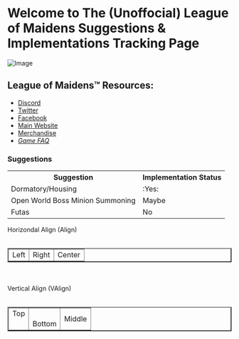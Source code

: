 # Welcome to The (Unoffocial) League of Maidens Suggestions & Implementations Tracking Page
![Image](https://cdn.maidengaming.net/content/20170410000433/KE_Artist_LOM_2.jpg)
## League of Maidens™ Resources: 
* [Discord](https://discordapp.com/invite/5TU2NX9)
* [Twitter](https://twitter.com/leagueofmaidens)
* [Facebook](https://www.facebook.com/leagueofmaidens/)
* [Main Website](https://www.maidengaming.net/)
* [Merchandise](https://shop.maidengaming.net/)
* [_Game FAQ_](https://www.maidengaming.net/faq/)

### Suggestions
<table class="tg">
  <tr>
    <th class="tg-yw4l"><b>Suggestion</b></th>
    <th class="tg-yw4l"><b>Implementation Status</b></th>
  </tr>
  <tr>
    <td class="tg-yw4l">Dormatory/Housing</td>
    <td class="tg-yw4l">:Yes:</td>
  </tr>
  <tr>
    <td class="tg-yw4l">Open World Boss Minion Summoning</td>
    <td class="tg-yw4l">Maybe</td>
  </tr>
  <tr>
    <td class="tg-yw4l">Futas</td>
    <td class="tg-yw4l">No</td>
  </tr>
</table>

<html>
<body >
	Horizondal Align (Align) <br><br>
	<table border="2" width=300>
  		<tr>
    		<td align=Left >Left</td>
    		<td align=Right>Right</td>
    		<td align=Center>Center</td>
  		</tr>
	</table>
	<br><br>
	Vertical Align (VAlign) <br><br>
	<table border="2" width=300>
  		<tr height=50>
    		<td valign=top >Top</td>
    		<td valign=bottom>Bottom</td>
    		<td valign=middle>Middle</td>
  		</tr>
	</table>
</body>
</html>
